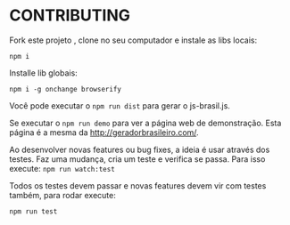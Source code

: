 # CONTRIBUTING

Fork este projeto , clone no seu computador e instale as libs locais:

`npm i`

Installe lib globais:

 `npm i -g onchange browserify`
 
 Você pode executar o `npm run dist` para gerar o js-brasil.js.
 
 Se executar o `npm run demo` para ver a página web de demonstração.
 Esta página é a mesma da http://geradorbrasileiro.com/.
 
 Ao desenvolver novas features ou bug fixes, a ideia é usar através dos testes. 
 Faz uma mudança, cria um teste e verifica se passa. Para isso execute:
 `npm run watch:test`
 
 
 Todos os testes devem passar e novas features devem vir com testes também, para rodar execute:
 
 `npm run test`
